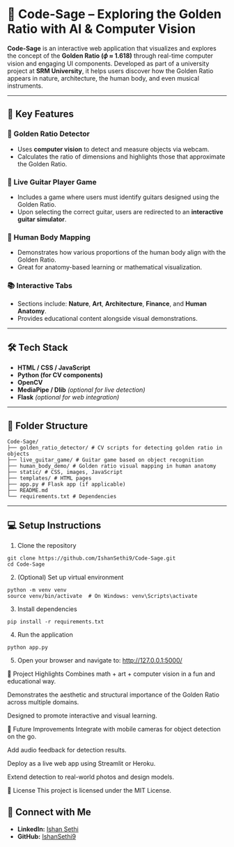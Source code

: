 # 🔢 Code-Sage – Exploring the Golden Ratio with AI & Computer Vision

**Code-Sage** is an interactive web application that visualizes and explores the concept of the **Golden Ratio (𝜙 ≈ 1.618)** through real-time computer vision and engaging UI components. Developed as part of a university project at **SRM University**, it helps users discover how the Golden Ratio appears in nature, architecture, the human body, and even musical instruments.

---

## 🎯 Key Features

### 🧮 Golden Ratio Detector
- Uses **computer vision** to detect and measure objects via webcam.
- Calculates the ratio of dimensions and highlights those that approximate the Golden Ratio.

### 🎸 Live Guitar Player Game
- Includes a game where users must identify guitars designed using the Golden Ratio.
- Upon selecting the correct guitar, users are redirected to an **interactive guitar simulator**.

### 🧍 Human Body Mapping
- Demonstrates how various proportions of the human body align with the Golden Ratio.
- Great for anatomy-based learning or mathematical visualization.

### 📚 Interactive Tabs
- Sections include: **Nature**, **Art**, **Architecture**, **Finance**, and **Human Anatomy**.
- Provides educational content alongside visual demonstrations.

---

## 🛠️ Tech Stack

- **HTML / CSS / JavaScript**
- **Python (for CV components)**
- **OpenCV**
- **MediaPipe / Dlib** *(optional for live detection)*
- **Flask** *(optional for web integration)*

---

## 📁 Folder Structure
```
Code-Sage/
├── golden_ratio_detector/ # CV scripts for detecting golden ratio in objects
├── live_guitar_game/ # Guitar game based on object recognition
├── human_body_demo/ # Golden ratio visual mapping in human anatomy
├── static/ # CSS, images, JavaScript
├── templates/ # HTML pages
├── app.py # Flask app (if applicable)
├── README.md
└── requirements.txt # Dependencies
```


---

## 💻 Setup Instructions

1. Clone the repository
```
git clone https://github.com/IshanSethi9/Code-Sage.git
cd Code-Sage
```
2. (Optional) Set up virtual environment
```
python -m venv venv
source venv/bin/activate  # On Windows: venv\Scripts\activate
```
3. Install dependencies
```
pip install -r requirements.txt
```
4. Run the application
```
python app.py
```
5. Open your browser and navigate to: http://127.0.0.1:5000/

🌟 Project Highlights
Combines math + art + computer vision in a fun and educational way.

Demonstrates the aesthetic and structural importance of the Golden Ratio across multiple domains.

Designed to promote interactive and visual learning.

🎯 Future Improvements
Integrate with mobile cameras for object detection on the go.

Add audio feedback for detection results.

Deploy as a live web app using Streamlit or Heroku.

Extend detection to real-world photos and design models.

📄 License
This project is licensed under the MIT License.

## 🔗 Connect with Me

- **LinkedIn:** [Ishan Sethi](https://www.linkedin.com/in/ishansethi09/)
- **GitHub:** [IshanSethi9](https://github.com/IshanSethi9)


